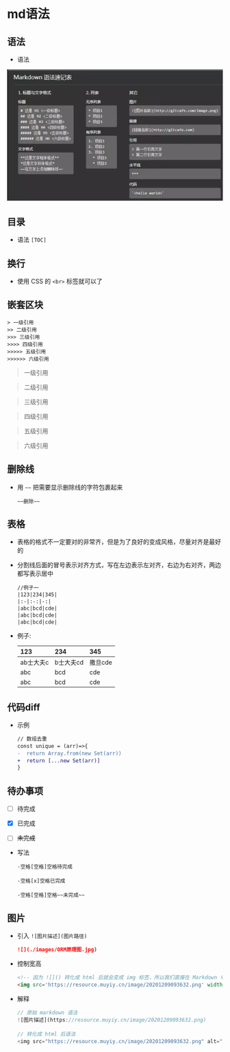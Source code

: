 # md语法

## 语法

*   语法

![](image/md语法_CD3AZdO4tK.png)

## 目录

*   语法
    `[TOC]`

## 换行

*   使用 CSS 的 `<br>` 标签就可以了

## 嵌套区块

```纯文本
> 一级引用
>> 二级引用
>>> 三级引用
>>>> 四级引用
>>>>> 五级引用
>>>>>> 六级引用
```

> 一级引用

> 二级引用

> 三级引用

> 四级引用

> 五级引用

> 六级引用

## 删除线

*   用 `~~` 把需要显示删除线的字符包裹起来

    ```纯文本
    ~~删除~~
    ```

## 表格

*   表格的格式不一定要对的非常齐，但是为了良好的变成风格，尽量对齐是最好的

*   分割线后面的冒号表示对齐方式，写在左边表示左对齐，右边为右对齐，两边都写表示居中

    ```纯文本
    //例子一
    |123|234|345|
    |:-|:-:|-:|
    |abc|bcd|cde|
    |abc|bcd|cde|
    |abc|bcd|cde|
    ```

*   例子:

    | 123    | 234    | 345   |
    | ------ | ------ | ----- |
    | ab士大夫c | b士大夫cd | 撒旦cde |
    | abc    | bcd    | cde   |
    | abc    | bcd    | cde   |

## 代码diff

*   示例

    ```diff
    // 数组去重
    const unique = (arr)=>{
    -  return Array.from(new Set(arr))
    +  return [...new Set(arr)]
    }
    ```

## 待办事项

*   [ ] 待完成

*   [x] 已完成

*   [ ] ~~未完成~~

*   写法

    ```纯文本
    -空格[空格]空格待完成

    -空格[x]空格已完成

    -空格[空格]空格~~未完成~~
    ```

## 图片

*   引入 `![图片描述](图片路径)`

    ```markdown
    ![](./images/ORM原理图.jpg)
    ```

*   控制宽高

    ```html
    <!-- 因为 ![]() 转化成 html 后就会变成 img 标签，所以我们直接在 Markdown 中写 img 标签并且加上宽高就可以了 -->
    <img src='https://resource.muyiy.cn/image/20201209093632.png' width=40%/>
    ```

*   解释

    ```javascript
    // 原始 markdown 语法
    ![图片描述](https://resource.muyiy.cn/image/20201209093632.png)

    // 转化成 html 后语法
    <img src="https://resource.muyiy.cn/image/20201209093632.png" alt="图片描述">
    ```
